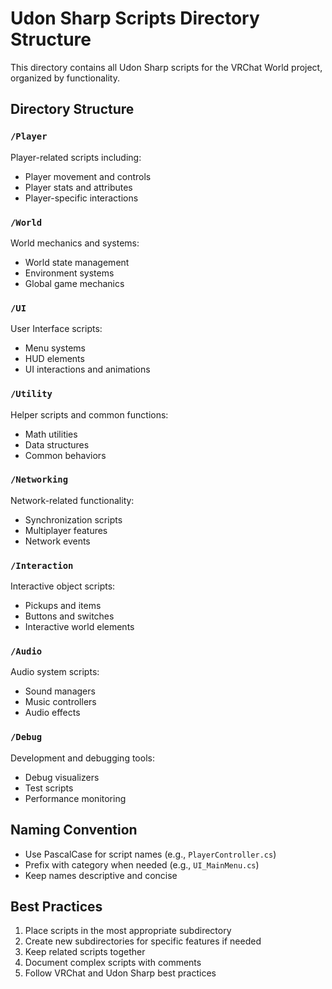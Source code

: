 # Udon Sharp Scripts Directory Structure

This directory contains all Udon Sharp scripts for the VRChat World project, organized by functionality.

## Directory Structure

### `/Player`
Player-related scripts including:
- Player movement and controls
- Player stats and attributes
- Player-specific interactions

### `/World`
World mechanics and systems:
- World state management
- Environment systems
- Global game mechanics

### `/UI`
User Interface scripts:
- Menu systems
- HUD elements
- UI interactions and animations

### `/Utility`
Helper scripts and common functions:
- Math utilities
- Data structures
- Common behaviors

### `/Networking`
Network-related functionality:
- Synchronization scripts
- Multiplayer features
- Network events

### `/Interaction`
Interactive object scripts:
- Pickups and items
- Buttons and switches
- Interactive world elements

### `/Audio`
Audio system scripts:
- Sound managers
- Music controllers
- Audio effects

### `/Debug`
Development and debugging tools:
- Debug visualizers
- Test scripts
- Performance monitoring

## Naming Convention

- Use PascalCase for script names (e.g., `PlayerController.cs`)
- Prefix with category when needed (e.g., `UI_MainMenu.cs`)
- Keep names descriptive and concise

## Best Practices

1. Place scripts in the most appropriate subdirectory
2. Create new subdirectories for specific features if needed
3. Keep related scripts together
4. Document complex scripts with comments
5. Follow VRChat and Udon Sharp best practices